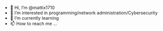 - 👋 Hi, I’m @mattix1710
- 👀 I’m interested in programming/network administration/Cybersecurity
- 🌱 I’m currently learning <LIFE>
- 📫 How to reach me ...

<!---
mattix1710/mattix1710 is a ✨ special ✨ repository because its `README.md` (this file) appears on your GitHub profile.
You can click the Preview link to take a look at your changes.
--->
